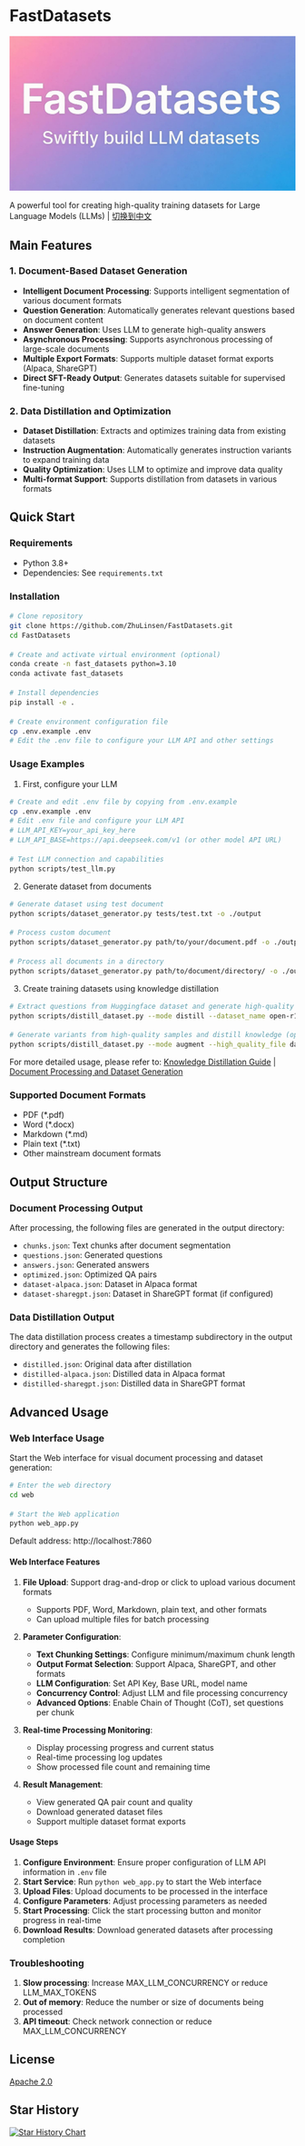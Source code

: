 # FastDatasets

![FastDatasets](fastdatasets.png)

A powerful tool for creating high-quality training datasets for Large Language Models (LLMs) | [切换到中文](README.md)

## Main Features

### 1. Document-Based Dataset Generation
- **Intelligent Document Processing**: Supports intelligent segmentation of various document formats
- **Question Generation**: Automatically generates relevant questions based on document content
- **Answer Generation**: Uses LLM to generate high-quality answers
- **Asynchronous Processing**: Supports asynchronous processing of large-scale documents
- **Multiple Export Formats**: Supports multiple dataset format exports (Alpaca, ShareGPT)
- **Direct SFT-Ready Output**: Generates datasets suitable for supervised fine-tuning

### 2. Data Distillation and Optimization
- **Dataset Distillation**: Extracts and optimizes training data from existing datasets
- **Instruction Augmentation**: Automatically generates instruction variants to expand training data
- **Quality Optimization**: Uses LLM to optimize and improve data quality
- **Multi-format Support**: Supports distillation from datasets in various formats

## Quick Start

### Requirements

- Python 3.8+
- Dependencies: See `requirements.txt`

### Installation

```bash
# Clone repository
git clone https://github.com/ZhuLinsen/FastDatasets.git
cd FastDatasets

# Create and activate virtual environment (optional)
conda create -n fast_datasets python=3.10
conda activate fast_datasets

# Install dependencies
pip install -e .

# Create environment configuration file
cp .env.example .env
# Edit the .env file to configure your LLM API and other settings
```

### Usage Examples

1. First, configure your LLM
```bash
# Create and edit .env file by copying from .env.example
cp .env.example .env
# Edit .env file and configure your LLM API
# LLM_API_KEY=your_api_key_here
# LLM_API_BASE=https://api.deepseek.com/v1 (or other model API URL)

# Test LLM connection and capabilities
python scripts/test_llm.py
```

2. Generate dataset from documents
```bash
# Generate dataset using test document
python scripts/dataset_generator.py tests/test.txt -o ./output

# Process custom document
python scripts/dataset_generator.py path/to/your/document.pdf -o ./output_directory

# Process all documents in a directory
python scripts/dataset_generator.py path/to/document/directory/ -o ./output_directory
```

3. Create training datasets using knowledge distillation
```bash
# Extract questions from Huggingface dataset and generate high-quality answers
python scripts/distill_dataset.py --mode distill --dataset_name open-r1/s1K-1.1 --sample_size 10

# Generate variants from high-quality samples and distill knowledge (optional)
python scripts/distill_dataset.py --mode augment --high_quality_file data/high_quality_samples.json --num_aug 3
```

For more detailed usage, please refer to: [Knowledge Distillation Guide](docs/knowledge_distillation.md) | [Document Processing and Dataset Generation](docs/custom_data_conversion.md)

### Supported Document Formats

- PDF (*.pdf)
- Word (*.docx)
- Markdown (*.md)
- Plain text (*.txt)
- Other mainstream document formats

## Output Structure

### Document Processing Output
After processing, the following files are generated in the output directory:

- `chunks.json`: Text chunks after document segmentation
- `questions.json`: Generated questions
- `answers.json`: Generated answers
- `optimized.json`: Optimized QA pairs
- `dataset-alpaca.json`: Dataset in Alpaca format
- `dataset-sharegpt.json`: Dataset in ShareGPT format (if configured)

### Data Distillation Output
The data distillation process creates a timestamp subdirectory in the output directory and generates the following files:

- `distilled.json`: Original data after distillation
- `distilled-alpaca.json`: Distilled data in Alpaca format
- `distilled-sharegpt.json`: Distilled data in ShareGPT format

## Advanced Usage

### Web Interface Usage

Start the Web interface for visual document processing and dataset generation:

```bash
# Enter the web directory
cd web

# Start the Web application
python web_app.py
```

Default address: http://localhost:7860

#### Web Interface Features

1. **File Upload**: Support drag-and-drop or click to upload various document formats
   - Supports PDF, Word, Markdown, plain text, and other formats
   - Can upload multiple files for batch processing

2. **Parameter Configuration**:
   - **Text Chunking Settings**: Configure minimum/maximum chunk length
   - **Output Format Selection**: Support Alpaca, ShareGPT, and other formats
   - **LLM Configuration**: Set API Key, Base URL, model name
   - **Concurrency Control**: Adjust LLM and file processing concurrency
   - **Advanced Options**: Enable Chain of Thought (CoT), set questions per chunk

3. **Real-time Processing Monitoring**:
   - Display processing progress and current status
   - Real-time processing log updates
   - Show processed file count and remaining time

4. **Result Management**:
   - View generated QA pair count and quality
   - Download generated dataset files
   - Support multiple dataset format exports

#### Usage Steps

1. **Configure Environment**: Ensure proper configuration of LLM API information in `.env` file
2. **Start Service**: Run `python web_app.py` to start the Web interface
3. **Upload Files**: Upload documents to be processed in the interface
4. **Configure Parameters**: Adjust processing parameters as needed
5. **Start Processing**: Click the start processing button and monitor progress in real-time
6. **Download Results**: Download generated datasets after processing completion



### Troubleshooting

1. **Slow processing**: Increase MAX_LLM_CONCURRENCY or reduce LLM_MAX_TOKENS
2. **Out of memory**: Reduce the number or size of documents being processed
3. **API timeout**: Check network connection or reduce MAX_LLM_CONCURRENCY

## License
[Apache 2.0](LICENSE)

## Star History

[![Star History Chart](https://api.star-history.com/svg?repos=ZhuLinsen/FastDatasets&type=Date)](https://www.star-history.com/#ZhuLinsen/FastDatasets&Date)